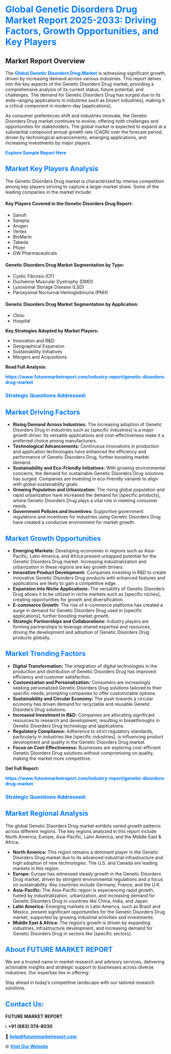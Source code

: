 <h1 style="color: #007BFF;">Global Genetic Disorders Drug Market Report 2025-2033: Driving Factors, Growth Opportunities, and Key Players</h1>

<section id="overview">
<h2>Market Report Overview</h2>
<p>The <a href="https://www.futuremarketreport.com/industry-report/genetic-disorders-drug-market" style="color: #007BFF; text-decoration: none;"><strong>Global Genetic Disorders Drug Market</strong></a> is witnessing significant growth, driven by increasing demand across various industries. This report delves into the key aspects of the Genetic Disorders Drug market, providing a comprehensive analysis of its current status, future potential, and challenges. The demand for Genetic Disorders Drug has surged due to its wide-ranging applications in industries such as [insert industries], making it a critical component in modern-day [applications].</p>
<p>As consumer preferences shift and industries innovate, the Genetic Disorders Drug market continues to evolve, offering both challenges and opportunities for stakeholders. The global market is expected to expand at a substantial compound annual growth rate (CAGR) over the forecast period, driven by technological advancements, emerging applications, and increasing investments by major players.</p>
</section>

<section id="overview">
<p><a href="https://www.futuremarketreport.com/request-sample/reportId=64829" style="color: #007BFF; text-decoration: none;"><strong>Explore Sample Report Here</strong></a></p>
</section>

<section id="key-players">
<h2 style="color: #007BFF;">Market Key Players Analysis</h2>
<p>The Genetic Disorders Drug market is characterized by intense competition among key players striving to capture a larger market share. Some of the leading companies in the market include:</p>
<h4>Key Players Covered in the Genetic Disorders Drug Report:</h4>
<ul><li>Sanofi</li><li>Sarepta</li><li>Amgen</li><li>Vertex</li><li>BioMarin</li><li>Takeda</li><li>Pfizer</li><li>GW Pharmaceuticals</li></ul>
<h4>Genetic Disorders Drug Market Segmentation by Type:</h4>
<ul><li>Cystic Fibrosis (CF)</li><li>Duchenne Muscular Dystrophy (DMD)</li><li>Lysosomal Storage Disease (LSD)</li><li>Paroxysmal Nocturnal Hemoglobinuria (PNH)</li></ul>

<h4>Genetic Disorders Drug Market Segmentation by Application:</h4>
<ul><li>Clinic</li><li>Hospital</li></ul>
<p><strong>Key Strategies Adopted by Market Players:</strong></p>
<ul>
<li>Innovation and R&D</li>
<li>Geographical Expansion</li>
<li>Sustainability Initiatives</li>
<li>Mergers and Acquisitions</li>
</ul>
</section>

<section>
<p><strong>Read Full Analysis: </strong></p><a href="https://www.futuremarketreport.com/industry-report/genetic-disorders-drug-market" style="color: #007BFF; text-decoration: none;"><strong>https://www.futuremarketreport.com/industry-report/genetic-disorders-drug-market</strong></a>
<h3 style="color: #007BFF;">Strategic Questions Addressed:</h3>
</section>

<section id="driving-factors">
<h2 style="color: #007BFF;">Market Driving Factors</h2>
<ul>
<li><strong>Rising Demand Across Industries:</strong> The increasing adoption of Genetic Disorders Drug in industries such as [specific industries] is a major growth driver. Its versatile applications and cost-effectiveness make it a preferred choice among manufacturers.</li>
<li><strong>Technological Advancements:</strong> Continuous innovations in production and application technologies have enhanced the efficiency and performance of Genetic Disorders Drug, further boosting market demand.</li>
<li><strong>Sustainability and Eco-Friendly Initiatives:</strong> With growing environmental concerns, the demand for sustainable Genetic Disorders Drug solutions has surged. Companies are investing in eco-friendly variants to align with global sustainability goals.</li>
<li><strong>Growing Population and Urbanization:</strong> The rising global population and rapid urbanization have increased the demand for [specific products], where Genetic Disorders Drug plays a vital role in meeting consumer needs.</li>
<li><strong>Government Policies and Incentives:</strong> Supportive government regulations and incentives for industries using Genetic Disorders Drug have created a conducive environment for market growth.</li>
</ul>
</section>

<section id="growth-opportunities">
<h2 style="color: #007BFF;">Market Growth Opportunities</h2>
<ul>
<li><strong>Emerging Markets:</strong> Developing economies in regions such as Asia-Pacific, Latin America, and Africa present untapped potential for the Genetic Disorders Drug market. Increasing industrialization and urbanization in these regions are key growth drivers.</li>
<li><strong>Innovative Product Development:</strong> Companies investing in R&D to create innovative Genetic Disorders Drug products with enhanced features and applications are likely to gain a competitive edge.</li>
<li><strong>Expansion into Niche Applications:</strong> The versatility of Genetic Disorders Drug allows it to be utilized in niche markets such as [specific niches], creating opportunities for growth and diversification.</li>
<li><strong>E-commerce Growth:</strong> The rise of e-commerce platforms has created a surge in demand for Genetic Disorders Drug used in [specific applications], further boosting market growth.</li>
<li><strong>Strategic Partnerships and Collaborations:</strong> Industry players are forming partnerships to leverage shared expertise and resources, driving the development and adoption of Genetic Disorders Drug products globally.</li>
</ul>
</section>

<section id="trending-factors">
<h2 style="color: #007BFF;">Market Trending Factors</h2>
<ul>
<li><strong>Digital Transformation:</strong> The integration of digital technologies in the production and distribution of Genetic Disorders Drug has improved efficiency and customer satisfaction.</li>
<li><strong>Customization and Personalization:</strong> Consumers are increasingly seeking personalized Genetic Disorders Drug solutions tailored to their specific needs, prompting companies to offer customizable options.</li>
<li><strong>Sustainability and Circular Economy:</strong> The push towards a circular economy has driven demand for recyclable and reusable Genetic Disorders Drug solutions.</li>
<li><strong>Increased Investment in R&D:</strong> Companies are allocating significant resources to research and development, resulting in breakthroughs in Genetic Disorders Drug technology and applications.</li>
<li><strong>Regulatory Compliance:</strong> Adherence to strict regulatory standards, particularly in industries like [specific industries], is influencing product development and quality in the Genetic Disorders Drug market.</li>
<li><strong>Focus on Cost-Effectiveness:</strong> Businesses are exploring cost-efficient Genetic Disorders Drug solutions without compromising on quality, making the market more competitive.</li>
</ul>
</section>

<section>
<p><strong>Get Full Report: </strong></p><a href="https://www.futuremarketreport.com/industry-report/genetic-disorders-drug-market" style="color: #007BFF; text-decoration: none;"><strong>https://www.futuremarketreport.com/industry-report/genetic-disorders-drug-market</strong></a>
<h3 style="color: #007BFF;">Strategic Questions Addressed:</h3>
</section>


<section id="regional-analysis">
<h2 style="color: #007BFF;">Market Regional Analysis</h2>
<p>The global Genetic Disorders Drug market exhibits varied growth patterns across different regions. The key regions analyzed in this report include North America, Europe, Asia-Pacific, Latin America, and the Middle East & Africa:</p>
<ul>
<li><strong>North America:</strong> This region remains a dominant player in the Genetic Disorders Drug market due to its advanced industrial infrastructure and high adoption of new technologies. The U.S. and Canada are leading markets in this region.</li>
<li><strong>Europe:</strong> Europe has witnessed steady growth in the Genetic Disorders Drug market, driven by stringent environmental regulations and a focus on sustainability. Key countries include Germany, France, and the U.K.</li>
<li><strong>Asia-Pacific:</strong> The Asia-Pacific region is experiencing rapid growth, fueled by industrialization, urbanization, and increasing demand for Genetic Disorders Drug in countries like China, India, and Japan.</li>
<li><strong>Latin America:</strong> Emerging markets in Latin America, such as Brazil and Mexico, present significant opportunities for the Genetic Disorders Drug market, supported by growing industrial activities and investments.</li>
<li><strong>Middle East & Africa:</strong> The region’s growth is driven by expanding industries, infrastructure development, and increasing demand for Genetic Disorders Drug in sectors like [specific sectors].</li>
</ul>
</section>

<footer>
<h2 style="color: #007BFF;">About FUTURE MARKET REPORT</h2>
<p>We are a trusted name in market research and advisory services, delivering actionable insights and strategic support to businesses across diverse industries. Our expertise lies in offering:</p>

<p>Stay ahead in today’s competitive landscape with our tailored research solutions.</p>

<h2 style="color: #007BFF;">Contact Us:</h2>
<p><strong>FUTURE MARKET REPORT</strong></p>
<p>📞 <strong>+91 (883) 074-8030</strong></p>
<p>📧 <strong><a href="mailto:help@futuremarketreport.com" style="color: #007BFF;">help@futuremarketreport.com</a></strong></p>
<p>🌐 <strong><a href="https://www.futuremarketreport.com/" style="color: #007BFF;">Visit Our Website</a></strong></p>
</footer>